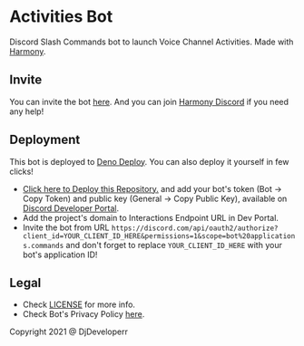 # Activities Bot

Discord Slash Commands bot to launch Voice Channel Activities. Made with [Harmony](https://github.com/harmonyland/harmony).

## Invite

You can invite the bot [here](https://discord.com/api/oauth2/authorize?client_id=819835984388030464&permissions=1&scope=bot%20applications.commands). And you can join [Harmony Discord](https://discord.gg/WVN2JF2FRv) if you need any help!

## Deployment

This bot is deployed to [Deno Deploy](https://deno.com/deploy). You can also deploy it yourself in few clicks!

- [Click here to Deploy this Repository.](https://dash.deno.com/new?url=https://raw.githubusercontent.com/DjDeveloperr/ActivitiesBot/main/mod.ts&env=TOKEN,PUBLIC_KEY) and add your bot's token (Bot -> Copy Token) and public key (General -> Copy Public Key), available on [Discord Developer Portal](https://discord.dev).
- Add the project's domain to Interactions Endpoint URL in Dev Portal.
- Invite the bot from URL `https://discord.com/api/oauth2/authorize?client_id=YOUR_CLIENT_ID_HERE&permissions=1&scope=bot%20applications.commands` and don't forget to replace `YOUR_CLIENT_ID_HERE` with your bot's application ID!

## Legal

- Check [LICENSE](LICENSE) for more info.
- Check Bot's Privacy Policy [here](Policy.md).


Copyright 2021 @ DjDeveloperr
